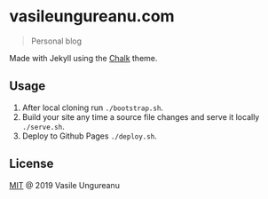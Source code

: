 # vasileungureanu.com

> Personal blog

Made with Jekyll using the [Chalk](https://github.com/nielsenramon/chalk) theme.

## Usage

1. After local cloning run `./bootstrap.sh`.
1. Build your site any time a source file changes and serve it locally `./serve.sh`.
1. Deploy to Github Pages `./deploy.sh`. 

License
-------

[MIT](LICENSE) @ 2019 Vasile Ungureanu
